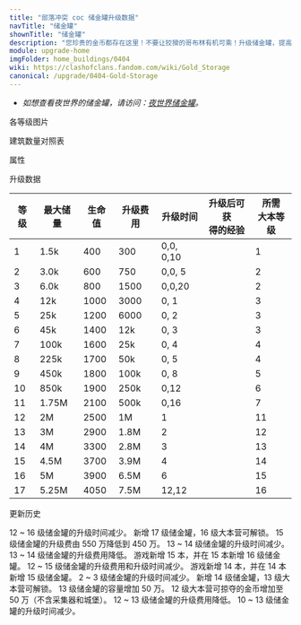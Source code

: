 ```yaml
---
title: "部落冲突 coc 储金罐升级数据"
navTitle: "储金罐"
shownTitle: "储金罐"
description: "您珍贵的金币都存在这里！不要让狡猾的哥布林有机可乘！升级储金罐，提高它们的容量和抗打击能力。"
module: upgrade-home
imgFolder: home_buildings/0404
wiki: https://clashofclans.fandom.com/wiki/Gold_Storage
canonical: /upgrade/0404-Gold-Storage
---
```


- *如想查看夜世界的储金罐，请访问：[夜世界储金罐](/upgrade/1203-Gold-Storage)。*

<UnitInfo :folder="$frontmatter.imgFolder" imgSrc="Gold_Storage17.png" :imgAlt="$frontmatter.navTitle" :description="$frontmatter.description" :isSmallImg="true" />

<SmallTitle>各等级图片</SmallTitle>

<Panel>
    <UnitImgGroup :folder="$frontmatter.imgFolder">
        <UnitImg imgTitle="1 级" imgSrc="Gold_Storage1.png" />
        <UnitImg imgTitle="2 级" imgSrc="Gold_Storage2.png" />
        <UnitImg imgTitle="3 级" imgSrc="Gold_Storage3.png" />
        <UnitImg imgTitle="4 级" imgSrc="Gold_Storage4.png" />
        <UnitImg imgTitle="5 级" imgSrc="Gold_Storage5.png" />
        <UnitImg imgTitle="6 级" imgSrc="Gold_Storage6.png" />
        <UnitImg imgTitle="7 级" imgSrc="Gold_Storage7.png" />
        <UnitImg imgTitle="8 级" imgSrc="Gold_Storage8.png" />
        <UnitImg imgTitle="9 级" imgSrc="Gold_Storage9.png" />
        <UnitImg imgTitle="10 级" imgSrc="Gold_Storage10.png" />
        <UnitImg imgTitle="11 级" imgSrc="Gold_Storage11.png" />
        <UnitImg imgTitle="12 级" imgSrc="Gold_Storage12.png" />
        <UnitImg imgTitle="13 级" imgSrc="Gold_Storage13.png" />
        <UnitImg imgTitle="14 级" imgSrc="Gold_Storage14.png" />
        <UnitImg imgTitle="15 级" imgSrc="Gold_Storage15.png" />
        <UnitImg imgTitle="16 级" imgSrc="Gold_Storage16.png" />
        <UnitImg imgTitle="17 级" imgSrc="Gold_Storage17.png" />
    </UnitImgGroup>
</Panel>

<SmallTitle>建筑数量对照表</SmallTitle>

<BuildingNum>
    <BuildingNumRow title="大本等级" num="1 - 2, 3 - 7, 8, 9 - 16" />
    <BuildingNumRow title="建筑数量" num="    1,     2, 3,      4" />
</BuildingNum>

<SmallTitle>属性</SmallTitle>

<UnitProperties>
    <UnitProperty pKey="占地面积" pValue="3×3" />
    <UnitProperty pKey="判定面积" pValue="2×2" :isJudgeSquare="true" />
    <UnitProperty pKey="掠夺比例" pValue="点击查看" />
</UnitProperties>

<SmallTitle>升级数据</SmallTitle>

<script setup>
const tableExtraInfo = [
    {
        "column": 1,
        "type": "number",
        "icon": "Gold",
        "noGoldPass": true
    },
    {
        "column": 3,
        "type": "cost",
        "gpClass": "building",
        "icon": "Elixir"
    },
    {
        "column": 4,
        "type": "time",
        "gpClass": "building"
    },
    {
        "column": 5,
        "type": "exp",
        "icon": "Exp"
    }
];
</script>

<UnitTable :tableExtraInfo="tableExtraInfo">

| 等级 | 最大储量 | 生命值 | 升级费用 |   升级时间  | 升级后可获<br>得的经验 | 所需<br>大本等级 |
| ---- |  ----   |  ---- |    ---   |     ---    |         ---          |  ---  |
|   1  |   1.5k  |   400 |    300   |  0,0, 0,10 |                      |    1  |
|   2  |   3.0k  |   600 |    750   |  0,0, 5    |                      |    2  |
|   3  |   6.0k  |   800 |   1500   |  0,0,20    |                      |    2  |
|   4  |    12k  |  1000 |   3000   |  0, 1      |                      |    3  |
|   5  |    25k  |  1200 |   6000   |  0, 2      |                      |    3  |
|   6  |    45k  |  1400 |    12k   |  0, 3      |                      |    3  |
|   7  |   100k  |  1600 |    25k   |  0, 4      |                      |    4  |
|   8  |   225k  |  1700 |    50k   |  0, 5      |                      |    4  |
|   9  |   450k  |  1800 |   100k   |  0, 8      |                      |    5  |
|  10  |   850k  |  1900 |   250k   |  0,12      |                      |    6  |
|  11  |  1.75M  |  2100 |   500k   |  0,16      |                      |    7  |
|  12  |     2M  |  2500 |     1M   |  1         |                      |   11  |
|  13  |     3M  |  2900 |   1.8M   |  2         |                      |   12  |
|  14  |     4M  |  3300 |   2.8M   |  3         |                      |   13  |
|  15  |   4.5M  |  3700 |   3.9M   |  4         |                      |   14  |
|  16  |     5M  |  3900 |   6.5M   |  6         |                      |   15  |
|  17  |  5.25M  |  4050 |   7.5M   | 12,12      |                      |   16  |
</UnitTable>

<SmallTitle>更新历史</SmallTitle>

<Timeline>
    <TimelineItem date="2024/06/18">
        <TimelineRow>12 ~ 16 级储金罐的升级时间减少。</TimelineRow>
    </TimelineItem>
    <TimelineItem date="2023/12/12">
        <TimelineRow>新增 17 级储金罐，16 级大本营可解锁。</TimelineRow>
        <TimelineRow>15 级储金罐的升级费由 550 万降低到 450 万。</TimelineRow>
    </TimelineItem>
    <TimelineItem date="2023/06/12">
        <TimelineRow>13 ~ 14 级储金罐的升级时间减少。</TimelineRow>
        <TimelineRow>13 ~ 14 级储金罐的升级费用降低。</TimelineRow>
    </TimelineItem>
    <TimelineItem date="2022/10/10">
        <TimelineRow>游戏新增 15 本，并在 15 本新增 16 级储金罐。</TimelineRow>
        <TimelineRow>12 ~ 15 级储金罐的升级费用和升级时间减少。</TimelineRow>
    </TimelineItem>
    <TimelineItem date="2021/04/12">
        <TimelineRow>游戏新增 14 本，并在 14 本新增 15 级储金罐。</TimelineRow>
        <TimelineRow>2 ~ 3 级储金罐的升级时间减少。</TimelineRow>
    </TimelineItem>
    <TimelineItem date="2019/12/09">
        <TimelineRow>新增 14 级储金罐，13 级大本营可解锁。</TimelineRow>
        <TimelineRow>13 级储金罐的容量增加 50 万。</TimelineRow>
        <TimelineRow>12 级大本营可掠夺的金币增加至 50 万（不含采集器和城堡）。</TimelineRow>
    </TimelineItem>
        <TimelineItem date="2019/04/02">
        <TimelineRow>12 ~ 13 级储金罐的升级费用降低。</TimelineRow>
        <TimelineRow>10 ~ 13 级储金罐的升级时间减少。</TimelineRow>
    </TimelineItem>
    <TimelineItem :historyBottom="true" />
</Timeline>